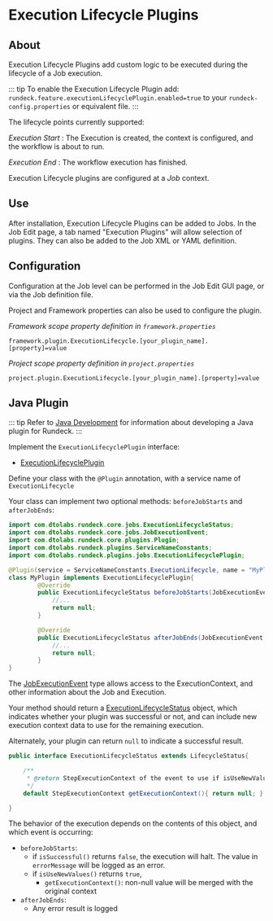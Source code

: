 # Execution Lifecycle Plugins


## About

Execution Lifecycle Plugins add custom logic to be executed during the lifecycle of a Job execution.

::: tip
To enable the Execution Lifecycle Plugin add: `rundeck.feature.executionLifecyclePlugin.enabled=true`
to your `rundeck-config.properties` or equivalent file.
:::

The lifecycle points currently supported:

*Execution Start*
:   The Execution is created, the context is configured, and the workflow is about to run.

*Execution End*
:   The workflow execution has finished.

Execution Lifecycle plugins are configured at a *Job* context.

## Use

After installation, Execution Lifecycle Plugins can be added to Jobs.  In the Job Edit page, a tab named "Execution Plugins" will allow selection of plugins.
They can also be added to the Job XML or YAML definition.

## Configuration


Configuration at the Job level can be performed in the Job Edit GUI page, or via the Job definition file.

Project and Framework properties can also be used to configure the plugin.

_Framework scope property definition in `framework.properties`_

    framework.plugin.ExecutionLifecycle.[your_plugin_name].[property]=value

_Project scope property definition in `project.properties`_

    project.plugin.ExecutionLifecycle.[your_plugin_name].[property]=value

## Java Plugin


::: tip
Refer to [Java Development](/developer/01-plugin-development.md#java-plugin-development) for information about developing a Java plugin for Rundeck.
:::

Implement the `ExecutionLifecyclePlugin` interface:

* [ExecutionLifecyclePlugin]({{{javaDocBase}}}/com/dtolabs/rundeck/plugins/jobs/ExecutionLifecyclePlugin.html)

Define your class with the `@Plugin` annotation, with a service name of `ExecutionLifecycle`


Your class can implement two optional methods: `beforeJobStarts` and `afterJobEnds`:

```java
import com.dtolabs.rundeck.core.jobs.ExecutionLifecycleStatus;
import com.dtolabs.rundeck.core.jobs.JobExecutionEvent;
import com.dtolabs.rundeck.core.plugins.Plugin;
import com.dtolabs.rundeck.plugins.ServiceNameConstants;
import com.dtolabs.rundeck.plugins.jobs.ExecutionLifecyclePlugin;

@Plugin(service = ServiceNameConstants.ExecutionLifecycle, name = "MyPlugin")
class MyPlugin implements ExecutionLifecyclePlugin{
 		@Override
        public ExecutionLifecycleStatus beforeJobStarts(JobExecutionEvent event) throws ExecutionLifecyclePluginException{
            //...
            return null;
        }

        @Override
        public ExecutionLifecycleStatus afterJobEnds(JobExecutionEvent event) throws ExecutionLifecyclePluginException{
            //...
            return null;
        }
}
```

The [JobExecutionEvent]({{{javaDocBase}}}/com/dtolabs/rundeck/plugins/jobs/JobExecutionEvent.html) type allows access to the ExecutionContext,
and other information about the Job and Execution.

Your method should return a [ExecutionLifecycleStatus]({{{javaDocBase}}}/com/dtolabs/rundeck/plugins/jobs/ExecutionLifecycleStatus.html) object, which indicates
whether your plugin was successful or not, and can include new execution context data to use for the remaining execution.

Alternately, your plugin can return `null` to indicate a successful result. 


```java
public interface ExecutionLifecycleStatus extends LifecycleStatus{

    /**
     * @return StepExecutionContext of the event to use if isUseNewValues is true
     */
    default StepExecutionContext getExecutionContext(){ return null; }

}
```

The behavior of the execution depends on the contents of this object, and which event is occurring:

* `beforeJobStarts`:
	* if `isSuccessful()` returns `false`, the execution will halt.  The value in `errorMessage` will be logged as an error.
	* if `isUseNewValues()` returns `true`, 
		* `getExecutionContext()`: non-null value will be merged with the original context
* `afterJobEnds`:
	* Any error result is logged
